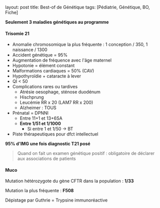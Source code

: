 layout: post
title: Best-of de Génétique
tags: [Pédiatrie, Génétique, BO, Fiche]

**Seulement 3 maladies génétiques au programme**

#### Trisomie 21

- Anomalie chromosomique la plus fréquente : 1 conception / 350, 1 naissance / 1300
- Accident génétique = 95%
- Augmentation de fréquence avec l'âge maternel
- Hypotonie = élément constant
- Malformations cardiaques = 50% (CAV)
- Hypothyroïdie + cataracte à lever
- QI < 50
- Complications rares ou tardives
  - Atrésie oesophage, sténose duodénum
  - Hischprung
  - Leucémie RR x 20 (LAM7 RR x 200)
  - Alzheimer : TOUS
- Prénatal = DPNNI
  - Entre 11+1 et 13+6SA
  - **Entre 1/51 et 1/1000**
    - Si entre 1 et 1/50 -> BT
- Piste thérapeutiques pour dfct intellectuel

**95% d'IMG une fois diagnostic T21 posé**

> Quand on fait un examen génétique positif : obligatoire de déclarer aux associations de patients



#### Muco

Mutation hétérozygote du gène CFTR dans la population : **1/33**

Mutation la plus fréquente : **F508**

Dépistage par Guthrie = Trypsine immunoréactive 





